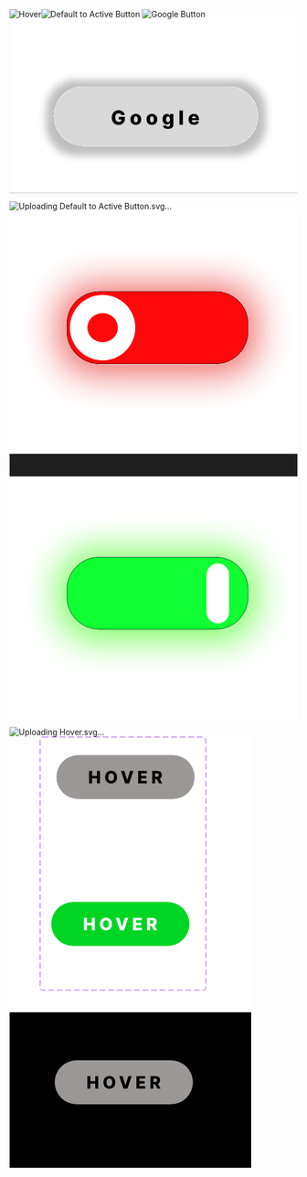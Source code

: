 ![Hover](https://github.com/user-attachments/assets/14880193-8437-4edf-9135-0f8688547c69)![Default to Active Button](https://github.com/user-attachments/assets/c7c7710b-58dd-45dd-a881-3921f6290af6) ![Google Button](https://github.com/user-attachments/assets/e2d0306e-97f6-49a8-860b-c13f734a5e75)<svg width="705" height="426" viewBox="0 0 705 426" fill="none" xmlns="http://www.w3.org/2000/svg">
<rect width="705" height="426" fill="#1E1E1E" style="fill:#1E1E1E;fill:color(display-p3 0.1176 0.1176 0.1176);fill-opacity:1;"/>
<rect width="705" height="426" fill="white" style="fill:white;fill-opacity:1;"/>
<g filter="url(#filter0_d_12_102)">
<rect x="109" y="165" width="499" height="146" rx="73" fill="#D9D9D9" style="fill:#D9D9D9;fill:color(display-p3 0.8510 0.8510 0.8510);fill-opacity:1;"/>
</g>
<path d="M273.551 235.494C273.358 234.778 273.074 234.148 272.699 233.602C272.324 233.045 271.864 232.574 271.318 232.188C270.773 231.801 270.148 231.511 269.443 231.318C268.739 231.114 267.966 231.011 267.125 231.011C265.432 231.011 263.966 231.42 262.727 232.239C261.5 233.057 260.551 234.25 259.881 235.818C259.21 237.375 258.875 239.267 258.875 241.494C258.875 243.733 259.199 245.642 259.847 247.222C260.494 248.801 261.432 250.006 262.659 250.835C263.886 251.665 265.375 252.08 267.125 252.08C268.67 252.08 269.977 251.83 271.045 251.33C272.125 250.818 272.943 250.097 273.5 249.165C274.057 248.233 274.335 247.136 274.335 245.875L275.903 246.062H267.415V239.909H282.466V244.528C282.466 247.653 281.801 250.33 280.472 252.557C279.153 254.784 277.335 256.494 275.017 257.688C272.71 258.881 270.057 259.477 267.057 259.477C263.727 259.477 260.801 258.756 258.278 257.312C255.756 255.869 253.79 253.812 252.381 251.142C250.972 248.46 250.267 245.278 250.267 241.597C250.267 238.733 250.693 236.193 251.545 233.977C252.398 231.75 253.585 229.864 255.108 228.318C256.642 226.773 258.415 225.602 260.426 224.807C262.449 224.011 264.625 223.614 266.955 223.614C268.977 223.614 270.858 223.903 272.597 224.483C274.347 225.062 275.892 225.881 277.233 226.938C278.585 227.994 279.682 229.25 280.523 230.705C281.364 232.159 281.886 233.756 282.091 235.494H273.551ZM309.261 259.494C306.511 259.494 304.147 258.932 302.17 257.807C300.204 256.67 298.687 255.091 297.618 253.068C296.562 251.034 296.033 248.676 296.033 245.994C296.033 243.301 296.562 240.943 297.618 238.92C298.687 236.886 300.204 235.307 302.17 234.182C304.147 233.045 306.511 232.477 309.261 232.477C312.011 232.477 314.368 233.045 316.334 234.182C318.312 235.307 319.829 236.886 320.886 238.92C321.954 240.943 322.488 243.301 322.488 245.994C322.488 248.676 321.954 251.034 320.886 253.068C319.829 255.091 318.312 256.67 316.334 257.807C314.368 258.932 312.011 259.494 309.261 259.494ZM309.312 253.205C310.312 253.205 311.158 252.898 311.851 252.284C312.545 251.67 313.073 250.818 313.437 249.727C313.812 248.636 313.999 247.375 313.999 245.943C313.999 244.489 313.812 243.216 313.437 242.125C313.073 241.034 312.545 240.182 311.851 239.568C311.158 238.955 310.312 238.648 309.312 238.648C308.278 238.648 307.403 238.955 306.687 239.568C305.982 240.182 305.442 241.034 305.067 242.125C304.704 243.216 304.522 244.489 304.522 245.943C304.522 247.375 304.704 248.636 305.067 249.727C305.442 250.818 305.982 251.67 306.687 252.284C307.403 252.898 308.278 253.205 309.312 253.205ZM348.579 259.494C345.829 259.494 343.466 258.932 341.488 257.807C339.522 256.67 338.005 255.091 336.937 253.068C335.88 251.034 335.352 248.676 335.352 245.994C335.352 243.301 335.88 240.943 336.937 238.92C338.005 236.886 339.522 235.307 341.488 234.182C343.466 233.045 345.829 232.477 348.579 232.477C351.329 232.477 353.687 233.045 355.653 234.182C357.63 235.307 359.147 236.886 360.204 238.92C361.272 240.943 361.807 243.301 361.807 245.994C361.807 248.676 361.272 251.034 360.204 253.068C359.147 255.091 357.63 256.67 355.653 257.807C353.687 258.932 351.329 259.494 348.579 259.494ZM348.63 253.205C349.63 253.205 350.477 252.898 351.17 252.284C351.863 251.67 352.392 250.818 352.755 249.727C353.13 248.636 353.318 247.375 353.318 245.943C353.318 244.489 353.13 243.216 352.755 242.125C352.392 241.034 351.863 240.182 351.17 239.568C350.477 238.955 349.63 238.648 348.63 238.648C347.596 238.648 346.721 238.955 346.005 239.568C345.301 240.182 344.761 241.034 344.386 242.125C344.022 243.216 343.841 244.489 343.841 245.943C343.841 247.375 344.022 248.636 344.386 249.727C344.761 250.818 345.301 251.67 346.005 252.284C346.721 252.898 347.596 253.205 348.63 253.205ZM387.881 269.364C385.392 269.364 383.262 269.017 381.489 268.324C379.716 267.631 378.324 266.682 377.313 265.477C376.301 264.273 375.693 262.909 375.489 261.386L383.381 260.943C383.529 261.477 383.801 261.943 384.199 262.341C384.608 262.739 385.137 263.045 385.784 263.261C386.443 263.477 387.216 263.585 388.103 263.585C389.5 263.585 390.654 263.244 391.563 262.562C392.483 261.892 392.943 260.716 392.943 259.034V254.432H392.654C392.324 255.239 391.824 255.96 391.154 256.597C390.483 257.233 389.648 257.733 388.648 258.097C387.659 258.46 386.523 258.642 385.239 258.642C383.33 258.642 381.58 258.199 379.989 257.312C378.409 256.415 377.142 255.028 376.188 253.153C375.245 251.267 374.773 248.841 374.773 245.875C374.773 242.818 375.262 240.301 376.239 238.324C377.216 236.335 378.495 234.864 380.074 233.909C381.665 232.955 383.375 232.477 385.205 232.477C386.58 232.477 387.756 232.716 388.733 233.193C389.722 233.659 390.534 234.261 391.171 235C391.807 235.739 392.29 236.506 392.62 237.301H392.858V232.818H401.159V259.102C401.159 261.318 400.603 263.188 399.489 264.71C398.375 266.233 396.818 267.386 394.818 268.17C392.818 268.966 390.506 269.364 387.881 269.364ZM388.137 252.574C389.148 252.574 390.012 252.307 390.728 251.773C391.443 251.239 391.995 250.472 392.381 249.472C392.767 248.472 392.961 247.273 392.961 245.875C392.961 244.455 392.767 243.233 392.381 242.21C392.006 241.176 391.455 240.381 390.728 239.824C390.012 239.267 389.148 238.989 388.137 238.989C387.103 238.989 386.228 239.273 385.512 239.841C384.796 240.409 384.25 241.21 383.875 242.244C383.512 243.267 383.33 244.477 383.33 245.875C383.33 247.273 383.517 248.472 383.892 249.472C384.267 250.472 384.807 251.239 385.512 251.773C386.228 252.307 387.103 252.574 388.137 252.574ZM424.409 224.091V259H416.073V224.091H424.409ZM451.553 259.494C448.814 259.494 446.45 258.955 444.462 257.875C442.484 256.784 440.962 255.233 439.893 253.222C438.837 251.199 438.308 248.795 438.308 246.011C438.308 243.307 438.842 240.943 439.911 238.92C440.979 236.886 442.484 235.307 444.428 234.182C446.371 233.045 448.661 232.477 451.297 232.477C453.161 232.477 454.865 232.767 456.411 233.347C457.956 233.926 459.291 234.784 460.416 235.92C461.541 237.057 462.416 238.46 463.041 240.131C463.666 241.79 463.979 243.693 463.979 245.841V247.92H441.223V243.08H456.223C456.212 242.193 456.001 241.403 455.592 240.71C455.183 240.017 454.621 239.477 453.905 239.091C453.2 238.693 452.388 238.494 451.467 238.494C450.536 238.494 449.7 238.705 448.962 239.125C448.223 239.534 447.638 240.097 447.206 240.812C446.774 241.517 446.547 242.318 446.524 243.216V248.142C446.524 249.21 446.734 250.148 447.155 250.955C447.575 251.75 448.172 252.369 448.945 252.812C449.717 253.256 450.638 253.477 451.706 253.477C452.445 253.477 453.115 253.375 453.717 253.17C454.32 252.966 454.837 252.665 455.268 252.267C455.7 251.869 456.024 251.381 456.24 250.801L463.893 251.023C463.575 252.739 462.876 254.233 461.797 255.506C460.729 256.767 459.325 257.75 457.587 258.455C455.848 259.148 453.837 259.494 451.553 259.494Z" fill="black" style="fill:black;fill-opacity:1;"/>
<defs>
<filter id="filter0_d_12_102" x="69" y="129" width="579" height="226" filterUnits="userSpaceOnUse" color-interpolation-filters="sRGB">
<feFlood flood-opacity="0" result="BackgroundImageFix"/>
<feColorMatrix in="SourceAlpha" type="matrix" values="0 0 0 0 0 0 0 0 0 0 0 0 0 0 0 0 0 0 127 0" result="hardAlpha"/>
<feMorphology radius="20" operator="dilate" in="SourceAlpha" result="effect1_dropShadow_12_102"/>
<feOffset dy="4"/>
<feGaussianBlur stdDeviation="10"/>
<feComposite in2="hardAlpha" operator="out"/>
<feColorMatrix type="matrix" values="0 0 0 0 0 0 0 0 0 0 0 0 0 0 0 0 0 0 0.25 0"/>
<feBlend mode="normal" in2="BackgroundImageFix" result="effect1_dropShadow_12_102"/>
<feBlend mode="normal" in="SourceGraphic" in2="effect1_dropShadow_12_102" result="shape"/>
</filter>
</defs>
</svg>


![Uploading Default to Active Button.svg…]() <svg width="792" height="1398" viewBox="0 0 792 1398" fill="none" xmlns="http://www.w3.org/2000/svg">
<rect width="792" height="1398" fill="#1E1E1E" style="fill:#1E1E1E;fill:color(display-p3 0.1176 0.1176 0.1176);fill-opacity:1;"/>
<g clip-path="url(#clip0_1_2)">
<rect width="792" height="668" fill="white" style="fill:white;fill-opacity:1;"/>
<g filter="url(#filter0_d_1_2)">
<rect x="157" y="221" width="500" height="200" rx="89.5" fill="#EA3527" style="fill:#EA3527;fill:color(display-p3 0.9176 0.2078 0.1529);fill-opacity:1;"/>
<rect x="157.5" y="221.5" width="499" height="199" rx="89" stroke="black" style="stroke:black;stroke-opacity:1;"/>
</g>
<path d="M166 321C166 271.294 206.294 231 256 231C305.706 231 346 271.294 346 321C346 370.706 305.706 411 256 411C206.294 411 166 370.706 166 321Z" fill="white" style="fill:white;fill-opacity:1;"/>
<ellipse cx="256" cy="321" rx="42" ry="40" fill="#EA3527" style="fill:#EA3527;fill:color(display-p3 0.9176 0.2078 0.1529);fill-opacity:1;"/>
</g>
<rect width="792" height="668" transform="translate(0 730)" fill="white" style="fill:white;fill-opacity:1;"/>
<g filter="url(#filter1_d_1_2)">
<rect x="157" y="951" width="500" height="200" rx="89.5" fill="#76FB5A" style="fill:#76FB5A;fill:color(display-p3 0.4627 0.9843 0.3529);fill-opacity:1;"/>
<rect x="157.5" y="951.5" width="499" height="199" rx="89" stroke="black" style="stroke:black;stroke-opacity:1;"/>
</g>
<path d="M542 1000C542 982.879 555.879 969 573 969C590.121 969 604 982.879 604 1000V1103C604 1120.12 590.121 1134 573 1134C555.879 1134 542 1120.12 542 1103V1000Z" fill="white" style="fill:white;fill-opacity:1;"/>
<defs>
<filter id="filter0_d_1_2" x="37" y="105" width="740" height="440" filterUnits="userSpaceOnUse" color-interpolation-filters="sRGB">
<feFlood flood-opacity="0" result="BackgroundImageFix"/>
<feColorMatrix in="SourceAlpha" type="matrix" values="0 0 0 0 0 0 0 0 0 0 0 0 0 0 0 0 0 0 127 0" result="hardAlpha"/>
<feMorphology radius="20" operator="dilate" in="SourceAlpha" result="effect1_dropShadow_1_2"/>
<feOffset dy="4"/>
<feGaussianBlur stdDeviation="50"/>
<feComposite in2="hardAlpha" operator="out"/>
<feColorMatrix type="matrix" values="0 0 0 0 0.92549 0 0 0 0 0.407843 0 0 0 0 0.388235 0 0 0 1 0"/>
<feBlend mode="normal" in2="BackgroundImageFix" result="effect1_dropShadow_1_2"/>
<feBlend mode="normal" in="SourceGraphic" in2="effect1_dropShadow_1_2" result="shape"/>
</filter>
<filter id="filter1_d_1_2" x="37" y="835" width="740" height="440" filterUnits="userSpaceOnUse" color-interpolation-filters="sRGB">
<feFlood flood-opacity="0" result="BackgroundImageFix"/>
<feColorMatrix in="SourceAlpha" type="matrix" values="0 0 0 0 0 0 0 0 0 0 0 0 0 0 0 0 0 0 127 0" result="hardAlpha"/>
<feMorphology radius="20" operator="dilate" in="SourceAlpha" result="effect1_dropShadow_1_2"/>
<feOffset dy="4"/>
<feGaussianBlur stdDeviation="50"/>
<feComposite in2="hardAlpha" operator="out"/>
<feColorMatrix type="matrix" values="0 0 0 0 0.462745 0 0 0 0 0.984314 0 0 0 0 0.352941 0 0 0 1 0"/>
<feBlend mode="normal" in2="BackgroundImageFix" result="effect1_dropShadow_1_2"/>
<feBlend mode="normal" in="SourceGraphic" in2="effect1_dropShadow_1_2" result="shape"/>
</filter>
<clipPath id="clip0_1_2">
<rect width="792" height="668" fill="white" style="fill:white;fill-opacity:1;"/>
</clipPath>
</defs>
</svg>


![Uploading Hover.svg…]() <svg width="423" height="754" viewBox="0 0 423 754" fill="none" xmlns="http://www.w3.org/2000/svg">
<rect width="423" height="754" fill="white" style="fill:white;fill-opacity:1;"/>
<rect width="423" height="272" transform="translate(0 482)" fill="black" style="fill:black;fill-opacity:1;"/>
<rect x="79" y="566" width="242" height="77" rx="38.5" fill="#9A9797" style="fill:#9A9797;fill:color(display-p3 0.6042 0.5916 0.5916);fill-opacity:1;"/>
<path d="M136.151 615.5V593.682H141.425V602.439H150.022V593.682H155.285V615.5H150.022V606.732H141.425V615.5H136.151ZM185.186 604.591C185.186 606.991 184.724 609.026 183.801 610.695C182.877 612.364 181.627 613.632 180.051 614.499C178.481 615.365 176.72 615.798 174.767 615.798C172.806 615.798 171.042 615.362 169.472 614.488C167.902 613.614 166.656 612.347 165.733 610.685C164.816 609.016 164.358 606.984 164.358 604.591C164.358 602.19 164.816 600.156 165.733 598.487C166.656 596.817 167.902 595.55 169.472 594.683C171.042 593.817 172.806 593.384 174.767 593.384C176.72 593.384 178.481 593.817 180.051 594.683C181.627 595.55 182.877 596.817 183.801 598.487C184.724 600.156 185.186 602.19 185.186 604.591ZM179.795 604.591C179.795 603.17 179.593 601.97 179.188 600.99C178.79 600.01 178.215 599.268 177.462 598.763C176.716 598.259 175.818 598.007 174.767 598.007C173.723 598.007 172.824 598.259 172.071 598.763C171.319 599.268 170.74 600.01 170.335 600.99C169.937 601.97 169.738 603.17 169.738 604.591C169.738 606.011 169.937 607.212 170.335 608.192C170.74 609.172 171.319 609.914 172.071 610.418C172.824 610.923 173.723 611.175 174.767 611.175C175.818 611.175 176.716 610.923 177.462 610.418C178.215 609.914 178.79 609.172 179.188 608.192C179.593 607.212 179.795 606.011 179.795 604.591ZM197.929 593.682L202.809 609.662H202.99L207.869 593.682H213.771L206.409 615.5H199.389L192.027 593.682H197.929ZM222.12 615.5V593.682H237.333V597.964H227.393V602.439H236.555V606.732H227.393V611.217H237.333V615.5H222.12ZM246.636 615.5V593.682H255.648C257.282 593.682 258.692 593.977 259.878 594.566C261.071 595.148 261.991 595.987 262.637 597.08C263.283 598.167 263.607 599.456 263.607 600.947C263.607 602.46 263.276 603.746 262.616 604.804C261.955 605.855 261.018 606.658 259.803 607.212C258.589 607.759 257.151 608.032 255.489 608.032H249.789V603.877H254.509C255.304 603.877 255.968 603.774 256.501 603.568C257.04 603.355 257.449 603.036 257.726 602.609C258.003 602.176 258.141 601.622 258.141 600.947C258.141 600.273 258.003 599.715 257.726 599.275C257.449 598.827 257.04 598.494 256.501 598.273C255.961 598.046 255.297 597.933 254.509 597.933H251.909V615.5H246.636ZM258.919 605.528L264.352 615.5H258.599L253.273 605.528H258.919Z" fill="black" style="fill:black;fill-opacity:1;"/>
<rect x="53.5" y="0.5" width="290" height="443" rx="4.5" stroke="#9747FF" style="stroke:#9747FF;stroke:color(display-p3 0.5922 0.2784 1.0000);stroke-opacity:1;" stroke-dasharray="10 5"/>
<rect x="82" y="32" width="242" height="77" rx="38.5" fill="#9A9797" style="fill:#9A9797;fill:color(display-p3 0.6042 0.5916 0.5916);fill-opacity:1;"/>
<path d="M139.151 81.5V59.6818H144.425V68.4389H153.022V59.6818H158.285V81.5H153.022V72.7322H144.425V81.5H139.151ZM188.186 70.5909C188.186 72.9915 187.724 75.0263 186.801 76.6953C185.877 78.3643 184.627 79.6321 183.051 80.4986C181.481 81.3651 179.72 81.7983 177.767 81.7983C175.806 81.7983 174.042 81.3615 172.472 80.4879C170.902 79.6143 169.656 78.3466 168.733 76.6847C167.816 75.0156 167.358 72.9844 167.358 70.5909C167.358 68.1903 167.816 66.1555 168.733 64.4865C169.656 62.8175 170.902 61.5497 172.472 60.6832C174.042 59.8168 175.806 59.3835 177.767 59.3835C179.72 59.3835 181.481 59.8168 183.051 60.6832C184.627 61.5497 185.877 62.8175 186.801 64.4865C187.724 66.1555 188.186 68.1903 188.186 70.5909ZM182.795 70.5909C182.795 69.1705 182.593 67.9702 182.188 66.9901C181.79 66.0099 181.215 65.2678 180.462 64.7635C179.716 64.2592 178.818 64.0071 177.767 64.0071C176.723 64.0071 175.824 64.2592 175.071 64.7635C174.319 65.2678 173.74 66.0099 173.335 66.9901C172.937 67.9702 172.738 69.1705 172.738 70.5909C172.738 72.0114 172.937 73.2116 173.335 74.1918C173.74 75.1719 174.319 75.9141 175.071 76.4183C175.824 76.9226 176.723 77.1747 177.767 77.1747C178.818 77.1747 179.716 76.9226 180.462 76.4183C181.215 75.9141 181.79 75.1719 182.188 74.1918C182.593 73.2116 182.795 72.0114 182.795 70.5909ZM200.929 59.6818L205.809 75.6619H205.99L210.869 59.6818H216.771L209.409 81.5H202.389L195.027 59.6818H200.929ZM225.12 81.5V59.6818H240.333V63.9645H230.393V68.4389H239.555V72.7322H230.393V77.2173H240.333V81.5H225.12ZM249.636 81.5V59.6818H258.648C260.282 59.6818 261.692 59.9766 262.878 60.5661C264.071 61.1484 264.991 61.9865 265.637 63.0803C266.283 64.1669 266.607 65.456 266.607 66.9474C266.607 68.4602 266.276 69.7457 265.616 70.804C264.955 71.8551 264.018 72.6577 262.803 73.2116C261.589 73.7585 260.151 74.032 258.489 74.032H252.789V69.8771H257.509C258.304 69.8771 258.968 69.7741 259.501 69.5682C260.04 69.3551 260.449 69.0355 260.726 68.6094C261.003 68.1761 261.141 67.6222 261.141 66.9474C261.141 66.2727 261.003 65.7152 260.726 65.2749C260.449 64.8274 260.04 64.4936 259.501 64.2734C258.961 64.0462 258.297 63.9325 257.509 63.9325H254.909V81.5H249.636ZM261.919 71.5284L267.352 81.5H261.599L256.273 71.5284H261.919Z" fill="black" style="fill:black;fill-opacity:1;"/>
<rect x="73" y="289" width="242" height="77" rx="38.5" fill="#10D147" style="fill:#10D147;fill:color(display-p3 0.0631 0.8188 0.2772);fill-opacity:1;"/>
<path d="M130.151 338.5V316.682H135.425V325.439H144.022V316.682H149.285V338.5H144.022V329.732H135.425V338.5H130.151ZM179.186 327.591C179.186 329.991 178.724 332.026 177.801 333.695C176.877 335.364 175.627 336.632 174.051 337.499C172.481 338.365 170.72 338.798 168.767 338.798C166.806 338.798 165.042 338.362 163.472 337.488C161.902 336.614 160.656 335.347 159.733 333.685C158.816 332.016 158.358 329.984 158.358 327.591C158.358 325.19 158.816 323.156 159.733 321.487C160.656 319.817 161.902 318.55 163.472 317.683C165.042 316.817 166.806 316.384 168.767 316.384C170.72 316.384 172.481 316.817 174.051 317.683C175.627 318.55 176.877 319.817 177.801 321.487C178.724 323.156 179.186 325.19 179.186 327.591ZM173.795 327.591C173.795 326.17 173.593 324.97 173.188 323.99C172.79 323.01 172.215 322.268 171.462 321.763C170.716 321.259 169.818 321.007 168.767 321.007C167.723 321.007 166.824 321.259 166.071 321.763C165.319 322.268 164.74 323.01 164.335 323.99C163.937 324.97 163.738 326.17 163.738 327.591C163.738 329.011 163.937 330.212 164.335 331.192C164.74 332.172 165.319 332.914 166.071 333.418C166.824 333.923 167.723 334.175 168.767 334.175C169.818 334.175 170.716 333.923 171.462 333.418C172.215 332.914 172.79 332.172 173.188 331.192C173.593 330.212 173.795 329.011 173.795 327.591ZM191.929 316.682L196.809 332.662H196.99L201.869 316.682H207.771L200.409 338.5H193.389L186.027 316.682H191.929ZM216.12 338.5V316.682H231.333V320.964H221.393V325.439H230.555V329.732H221.393V334.217H231.333V338.5H216.12ZM240.636 338.5V316.682H249.648C251.282 316.682 252.692 316.977 253.878 317.566C255.071 318.148 255.991 318.987 256.637 320.08C257.283 321.167 257.607 322.456 257.607 323.947C257.607 325.46 257.276 326.746 256.616 327.804C255.955 328.855 255.018 329.658 253.803 330.212C252.589 330.759 251.151 331.032 249.489 331.032H243.789V326.877H248.509C249.304 326.877 249.968 326.774 250.501 326.568C251.04 326.355 251.449 326.036 251.726 325.609C252.003 325.176 252.141 324.622 252.141 323.947C252.141 323.273 252.003 322.715 251.726 322.275C251.449 321.827 251.04 321.494 250.501 321.273C249.961 321.046 249.297 320.933 248.509 320.933H245.909V338.5H240.636ZM252.919 328.528L258.352 338.5H252.599L247.273 328.528H252.919Z" fill="white" style="fill:white;fill-opacity:1;"/>
</svg>






